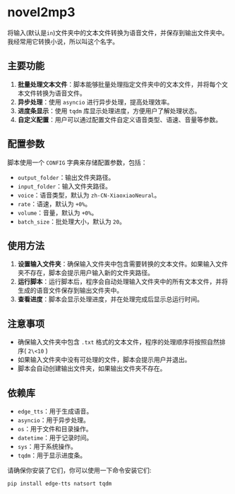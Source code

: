# novel2mp3
将输入(默认是`in`)文件夹中的文本文件转换为语音文件，并保存到输出文件夹中。
我经常用它转换小说，所以叫这个名字。

## 主要功能

1. **批量处理文本文件**：脚本能够批量处理指定文件夹中的文本文件，并将每个文本文件转换为语音文件。
2. **异步处理**：使用 `asyncio` 进行异步处理，提高处理效率。
3. **进度条显示**：使用 `tqdm` 库显示处理进度，方便用户了解处理状态。
4. **自定义配置**：用户可以通过配置文件自定义语音类型、语速、音量等参数。

## 配置参数

脚本使用一个 `CONFIG` 字典来存储配置参数，包括：

- `output_folder`：输出文件夹路径。
- `input_folder`：输入文件夹路径。
- `voice`：语音类型，默认为 `zh-CN-XiaoxiaoNeural`。
- `rate`：语速，默认为 `+0%`。
- `volume`：音量，默认为 `+0%`。
- `batch_size`：批处理大小，默认为 `20`。

## 使用方法

1. **设置输入文件夹**：确保输入文件夹中包含需要转换的文本文件。如果输入文件夹不存在，脚本会提示用户输入新的文件夹路径。
2. **运行脚本**：运行脚本后，程序会自动处理输入文件夹中的所有文本文件，并将生成的语音文件保存到输出文件夹中。
3. **查看进度**：脚本会显示处理进度，并在处理完成后显示总运行时间。

## 注意事项

- 确保输入文件夹中包含 `.txt` 格式的文本文件，程序的处理顺序将按照自然排序( `2\<10` )
- 如果输入文件夹中没有可处理的文件，脚本会提示用户并退出。
- 脚本会自动创建输出文件夹，如果输出文件夹不存在。

## 依赖库

- `edge_tts`：用于生成语音。
- `asyncio`：用于异步处理。
- `os`：用于文件和目录操作。
- `datetime`：用于记录时间。
- `sys`：用于系统操作。
- `tqdm`：用于显示进度条。

请确保你安装了它们，你可以使用一下命令安装它们:
```shell
pip install edge-tts natsort tqdm
```